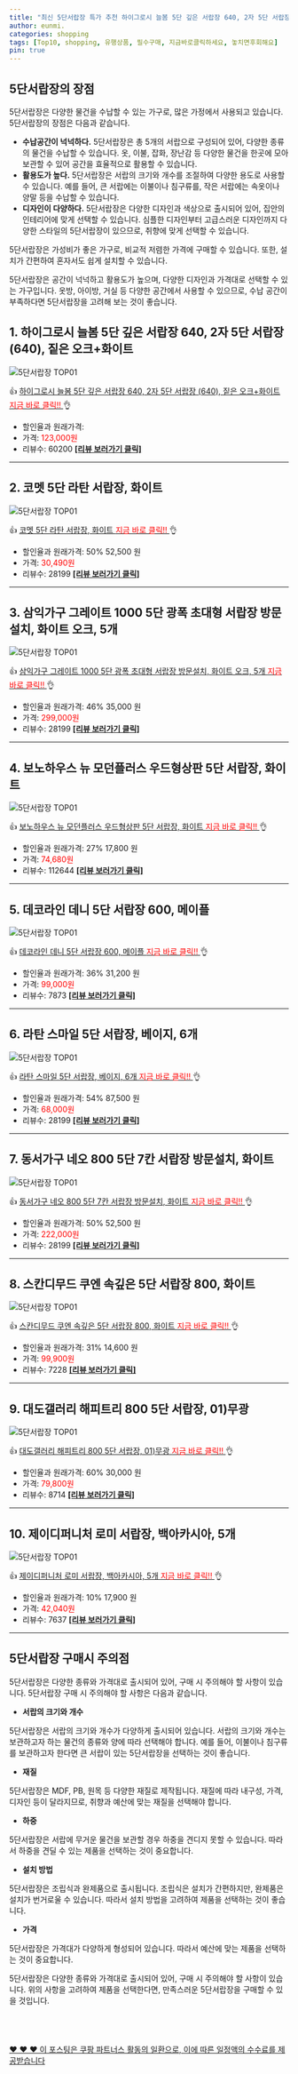 ```yaml
---
title: "최신 5단서랍장 특가 추천 하이그로시 늘봄 5단 깊은 서랍장 640, 2자 5단 서랍장 (640), 짙은 오크+화이트 비교 장점"
author: eunmi.
categories: shopping
tags: [Top10, shopping, 유행상품, 필수구매, 지금바로클릭하세요, 놓치면후회해요]
pin: true
---
```

## 5단서랍장의 장점

5단서랍장은 다양한 물건을 수납할 수 있는 가구로, 많은 가정에서 사용되고 있습니다. 5단서랍장의 장점은 다음과 같습니다.

* **수납공간이 넉넉하다.** 5단서랍장은 총 5개의 서랍으로 구성되어 있어, 다양한 종류의 물건을 수납할 수 있습니다. 옷, 이불, 잡화, 장난감 등 다양한 물건을 한곳에 모아 보관할 수 있어 공간을 효율적으로 활용할 수 있습니다.
* **활용도가 높다.** 5단서랍장은 서랍의 크기와 개수를 조절하여 다양한 용도로 사용할 수 있습니다. 예를 들어, 큰 서랍에는 이불이나 침구류를, 작은 서랍에는 속옷이나 양말 등을 수납할 수 있습니다.
* **디자인이 다양하다.** 5단서랍장은 다양한 디자인과 색상으로 출시되어 있어, 집안의 인테리어에 맞게 선택할 수 있습니다. 심플한 디자인부터 고급스러운 디자인까지 다양한 스타일의 5단서랍장이 있으므로, 취향에 맞게 선택할 수 있습니다.

5단서랍장은 가성비가 좋은 가구로, 비교적 저렴한 가격에 구매할 수 있습니다. 또한, 설치가 간편하여 혼자서도 쉽게 설치할 수 있습니다.

5단서랍장은 공간이 넉넉하고 활용도가 높으며, 다양한 디자인과 가격대로 선택할 수 있는 가구입니다. 옷방, 아이방, 거실 등 다양한 공간에서 사용할 수 있으므로, 수납 공간이 부족하다면 5단서랍장을 고려해 보는 것이 좋습니다.

   

## 1. 하이그로시 늘봄 5단 깊은 서랍장 640, 2자 5단 서랍장 (640), 짙은 오크+화이트

![5단서랍장 TOP01](https://thumbnail6.coupangcdn.com/thumbnails/remote/230x230ex/image/vendor_inventory/f692/830a7236e3d9e0d2d1f21d763f9357fd23971833027e506acef0c16db7a2.jpg)


👍 [하이그로시 늘봄 5단 깊은 서랍장 640, 2자 5단 서랍장 (640), 짙은 오크+화이트 <font color=red> 지금 바로 클릭!! </font> ](https://link.coupang.com/re/AFFSDP?lptag=AF3617701&subid=GithubCoopas&pageKey=6790692842&traceid=V0-153&itemId=15997694871&vendorItemId=83202921000) 👌 


- 할인율과 원래가격: 
- 가격: <span style='color:red'>123,000원</span>
- 리뷰수: 60200  [**[리뷰 보러가기 클릭]**](https://link.coupang.com/re/AFFSDP?lptag=AF3617701&subid=GithubCoopas&pageKey=6790692842&traceid=V0-153&itemId=15997694871&vendorItemId=83202921000)

---


   

## 2. 코멧 5단 라탄 서랍장, 화이트

![5단서랍장 TOP01](https://thumbnail7.coupangcdn.com/thumbnails/remote/230x230ex/image/retail/images/1209567186283903-1f014296-e22c-4393-b4d8-1e4ff53fb3b1.jpg)


👍 [코멧 5단 라탄 서랍장, 화이트 <font color=red> 지금 바로 클릭!! </font> ](https://link.coupang.com/re/AFFSDP?lptag=AF3617701&subid=GithubCoopas&pageKey=2374667819&traceid=V0-153&itemId=4136523948&vendorItemId=72120436423) 👌 


- 할인율과 원래가격: 50%  52,500   원
- 가격: <span style='color:red'>30,490원</span>
- 리뷰수: 28199  [**[리뷰 보러가기 클릭]**](https://link.coupang.com/re/AFFSDP?lptag=AF3617701&subid=GithubCoopas&pageKey=2374667819&traceid=V0-153&itemId=4136523948&vendorItemId=72120436423)

---


   

## 3. 삼익가구 그레이트 1000 5단 광폭 초대형 서랍장 방문설치, 화이트 오크, 5개

![5단서랍장 TOP01](https://thumbnail7.coupangcdn.com/thumbnails/remote/230x230ex/image/rs_quotation_api/eg98hcsl/3200ffe52414439b8a22cd88d9b7d515.jpg)


👍 [삼익가구 그레이트 1000 5단 광폭 초대형 서랍장 방문설치, 화이트 오크, 5개 <font color=red> 지금 바로 클릭!! </font> ](https://link.coupang.com/re/AFFSDP?lptag=AF3617701&subid=GithubCoopas&pageKey=6713157067&traceid=V0-153&itemId=15592292379&vendorItemId=82811172364) 👌 


- 할인율과 원래가격: 46%  35,000   원
- 가격: <span style='color:red'>299,000원</span>
- 리뷰수: 28199  [**[리뷰 보러가기 클릭]**](https://link.coupang.com/re/AFFSDP?lptag=AF3617701&subid=GithubCoopas&pageKey=6713157067&traceid=V0-153&itemId=15592292379&vendorItemId=82811172364)

---


   

## 4. 보노하우스 뉴 모던플러스 우드형상판 5단 서랍장, 화이트

![5단서랍장 TOP01](https://thumbnail7.coupangcdn.com/thumbnails/remote/230x230ex/image/retail/images/8932384571532292-fd82a7a7-539e-4284-9ee2-f99a6d529331.jpg)


👍 [보노하우스 뉴 모던플러스 우드형상판 5단 서랍장, 화이트 <font color=red> 지금 바로 클릭!! </font> ](https://link.coupang.com/re/AFFSDP?lptag=AF3617701&subid=GithubCoopas&pageKey=7614523&traceid=V0-153&itemId=33307922&vendorItemId=3023665697) 👌 


- 할인율과 원래가격: 27%  17,800   원
- 가격: <span style='color:red'>74,680원</span>
- 리뷰수: 112644  [**[리뷰 보러가기 클릭]**](https://link.coupang.com/re/AFFSDP?lptag=AF3617701&subid=GithubCoopas&pageKey=7614523&traceid=V0-153&itemId=33307922&vendorItemId=3023665697)

---


   

## 5. 데코라인 데니 5단 서랍장 600, 메이플

![5단서랍장 TOP01](https://thumbnail7.coupangcdn.com/thumbnails/remote/230x230ex/image/vendor_inventory/0253/63a9cd54a90faf6f1dfa106b1a087b6ec0b348de20070a2e953f637536f6.jpg)


👍 [데코라인 데니 5단 서랍장 600, 메이플 <font color=red> 지금 바로 클릭!! </font> ](https://link.coupang.com/re/AFFSDP?lptag=AF3617701&subid=GithubCoopas&pageKey=5267691132&traceid=V0-153&itemId=7499796910&vendorItemId=74790556937) 👌 


- 할인율과 원래가격: 36%  31,200   원
- 가격: <span style='color:red'>99,000원</span>
- 리뷰수: 7873  [**[리뷰 보러가기 클릭]**](https://link.coupang.com/re/AFFSDP?lptag=AF3617701&subid=GithubCoopas&pageKey=5267691132&traceid=V0-153&itemId=7499796910&vendorItemId=74790556937)

---


   

## 6. 라탄 스마일 5단 서랍장, 베이지, 6개

![5단서랍장 TOP01](https://thumbnail6.coupangcdn.com/thumbnails/remote/230x230ex/image/retail/images/95870001855586-cc2e59c0-cfdf-4b98-b71d-9c38652b0914.jpg)


👍 [라탄 스마일 5단 서랍장, 베이지, 6개 <font color=red> 지금 바로 클릭!! </font> ](https://link.coupang.com/re/AFFSDP?lptag=AF3617701&subid=GithubCoopas&pageKey=5545948661&traceid=V0-153&itemId=8748696548&vendorItemId=76035663804) 👌 


- 할인율과 원래가격: 54%  87,500   원
- 가격: <span style='color:red'>68,000원</span>
- 리뷰수: 28199  [**[리뷰 보러가기 클릭]**](https://link.coupang.com/re/AFFSDP?lptag=AF3617701&subid=GithubCoopas&pageKey=5545948661&traceid=V0-153&itemId=8748696548&vendorItemId=76035663804)

---


   

## 7. 동서가구 네오 800 5단 7칸 서랍장 방문설치, 화이트

![5단서랍장 TOP01](https://thumbnail6.coupangcdn.com/thumbnails/remote/230x230ex/image/rs_quotation_api/okzkyupz/24bdbeae51484e8384e01384779e2749.jpg)


👍 [동서가구 네오 800 5단 7칸 서랍장 방문설치, 화이트 <font color=red> 지금 바로 클릭!! </font> ](https://link.coupang.com/re/AFFSDP?lptag=AF3617701&subid=GithubCoopas&pageKey=7007242415&traceid=V0-153&itemId=17206667950&vendorItemId=84378714982) 👌 


- 할인율과 원래가격: 50%  52,500   원
- 가격: <span style='color:red'>222,000원</span>
- 리뷰수: 28199  [**[리뷰 보러가기 클릭]**](https://link.coupang.com/re/AFFSDP?lptag=AF3617701&subid=GithubCoopas&pageKey=7007242415&traceid=V0-153&itemId=17206667950&vendorItemId=84378714982)

---


   

## 8. 스칸디무드 쿠엔 속깊은 5단 서랍장 800, 화이트

![5단서랍장 TOP01](https://thumbnail10.coupangcdn.com/thumbnails/remote/230x230ex/image/vendor_inventory/9aab/5de6255816e3402baa45ab429d2cebe483ebc077fa4fb94c0d001c50db9f.jpg)


👍 [스칸디무드 쿠엔 속깊은 5단 서랍장 800, 화이트 <font color=red> 지금 바로 클릭!! </font> ](https://link.coupang.com/re/AFFSDP?lptag=AF3617701&subid=GithubCoopas&pageKey=6163467109&traceid=V0-153&itemId=11977695229&vendorItemId=79250196872) 👌 


- 할인율과 원래가격: 31%  14,600   원
- 가격: <span style='color:red'>99,900원</span>
- 리뷰수: 7228  [**[리뷰 보러가기 클릭]**](https://link.coupang.com/re/AFFSDP?lptag=AF3617701&subid=GithubCoopas&pageKey=6163467109&traceid=V0-153&itemId=11977695229&vendorItemId=79250196872)

---


   

## 9. 대도갤러리 해피트리 800 5단 서랍장, 01)무광

![5단서랍장 TOP01](https://thumbnail10.coupangcdn.com/thumbnails/remote/230x230ex/image/vendor_inventory/6d0d/1ea9a8603cb405550d93d201f14873df2dd0b0d09230f724c570e6ce1b7d.jpg)


👍 [대도갤러리 해피트리 800 5단 서랍장, 01)무광 <font color=red> 지금 바로 클릭!! </font> ](https://link.coupang.com/re/AFFSDP?lptag=AF3617701&subid=GithubCoopas&pageKey=1235849744&traceid=V0-153&itemId=2230457639&vendorItemId=70228056334) 👌 


- 할인율과 원래가격: 60%  30,000   원
- 가격: <span style='color:red'>79,800원</span>
- 리뷰수: 8714  [**[리뷰 보러가기 클릭]**](https://link.coupang.com/re/AFFSDP?lptag=AF3617701&subid=GithubCoopas&pageKey=1235849744&traceid=V0-153&itemId=2230457639&vendorItemId=70228056334)

---


   

## 10. 제이디퍼니처 로미 서랍장, 백아카시아, 5개

![5단서랍장 TOP01](https://thumbnail9.coupangcdn.com/thumbnails/remote/230x230ex/image/retail/images/2017/06/12/18/4/476063c7-3fe6-459b-a99d-d8961e2aea9c.jpeg)


👍 [제이디퍼니처 로미 서랍장, 백아카시아, 5개 <font color=red> 지금 바로 클릭!! </font> ](https://link.coupang.com/re/AFFSDP?lptag=AF3617701&subid=GithubCoopas&pageKey=24070995&traceid=V0-153&itemId=93723584&vendorItemId=3165658374) 👌 


- 할인율과 원래가격: 10%  17,900   원
- 가격: <span style='color:red'>42,040원</span>
- 리뷰수: 7637  [**[리뷰 보러가기 클릭]**](https://link.coupang.com/re/AFFSDP?lptag=AF3617701&subid=GithubCoopas&pageKey=24070995&traceid=V0-153&itemId=93723584&vendorItemId=3165658374)

---
## 5단서랍장 구매시 주의점

5단서랍장은 다양한 종류와 가격대로 출시되어 있어, 구매 시 주의해야 할 사항이 있습니다. 5단서랍장 구매 시 주의해야 할 사항은 다음과 같습니다.

* **서랍의 크기와 개수**

5단서랍장은 서랍의 크기와 개수가 다양하게 출시되어 있습니다. 서랍의 크기와 개수는 보관하고자 하는 물건의 종류와 양에 따라 선택해야 합니다. 예를 들어, 이불이나 침구류를 보관하고자 한다면 큰 서랍이 있는 5단서랍장을 선택하는 것이 좋습니다.

* **재질**

5단서랍장은 MDF, PB, 원목 등 다양한 재질로 제작됩니다. 재질에 따라 내구성, 가격, 디자인 등이 달라지므로, 취향과 예산에 맞는 재질을 선택해야 합니다.

* **하중**

5단서랍장은 서랍에 무거운 물건을 보관할 경우 하중을 견디지 못할 수 있습니다. 따라서 하중을 견딜 수 있는 제품을 선택하는 것이 중요합니다.

* **설치 방법**

5단서랍장은 조립식과 완제품으로 출시됩니다. 조립식은 설치가 간편하지만, 완제품은 설치가 번거로울 수 있습니다. 따라서 설치 방법을 고려하여 제품을 선택하는 것이 좋습니다.

* **가격**

5단서랍장은 가격대가 다양하게 형성되어 있습니다. 따라서 예산에 맞는 제품을 선택하는 것이 중요합니다.

5단서랍장은 다양한 종류와 가격대로 출시되어 있어, 구매 시 주의해야 할 사항이 있습니다. 위의 사항을 고려하여 제품을 선택한다면, 만족스러운 5단서랍장을 구매할 수 있을 것입니다.<br><br><br><br><br> [ ❤ ❤ ❤ 이 포스팅은 쿠팡 파트너스 활동의 일환으로, 이에 따른 일정액의 수수료를 제공받습니다](https://link.coupang.com/a/bcEFyh)